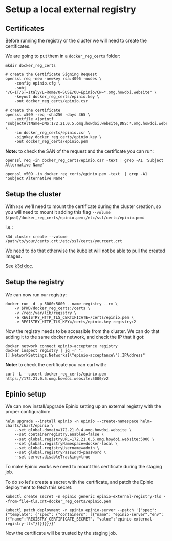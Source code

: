 # Setup a local external registry

## Certificates

Before running the registry or the cluster we will need to create the certificates.

We are going to put them in a `docker_reg_certs` folder:

```
mkdir docker_reg_certs

# create the Certificate Signing Request
openssl req -new -newkey rsa:4096 -nodes \
    -config epinio.cfg \
    -subj "/C=IT/ST=Italy/L=Rome/O=SUSE/OU=Epinio/CN=*.omg.howdoi.website" \
    -keyout docker_reg_certs/epinio.key \
    -out docker_reg_certs/epinio.csr

# create the certificate
openssl x509 -req -sha256 -days 365 \
    -extfile <(printf "subjectAltName=DNS:172.21.0.5.omg.howdoi.website,DNS:*.omg.howdoi.website") \
    -in docker_reg_certs/epinio.csr \
    -signkey docker_reg_certs/epinio.key \
    -out docker_reg_certs/epinio.pem
```

**Note:** to check the SAN of the request and the certificate you can run:

```
openssl req -in docker_reg_certs/epinio.csr -text | grep -A1 'Subject Alternative Name'

openssl x509 -in docker_reg_certs/epinio.pem -text  | grep -A1 'Subject Alternative Name'
```

## Setup the cluster

With `k3d` we'll need to mount the certificate during the cluster creation, so you will need to mount it adding this flag `--volume $(pwd)/docker_reg_certs/epinio.pem:/etc/ssl/certs/epinio.pem`:

i.e.:
```
k3d cluster create --volume /path/to/your/certs.crt:/etc/ssl/certs/yourcert.crt
```

We need to do that otherwise the kubelet will not be able to pull the created images.

See [k3d doc](https://k3d.io/v5.2.1/faq/faq/#pods-fail-to-start-x509-certificate-signed-by-unknown-authority).


## Setup the registry

We can now run our registry:

```
docker run -d -p 5000:5000 --name registry --rm \
    -v $PWD/docker_reg_certs:/certs \
    -v /reg:/var/lib/registry \
    -e REGISTRY_HTTP_TLS_CERTIFICATE=/certs/epinio.pem \
    -e REGISTRY_HTTP_TLS_KEY=/certs/epinio.key registry:2
```

Now the registry needs to be accessible from the cluster. We can do that adding it to the same docker network, and check the IP that it got:

```
docker network connect epinio-acceptance registry
docker inspect registry | jq -r ".[].NetworkSettings.Networks[\"epinio-acceptance\"].IPAddress"
```

**Note:** to check the certificate you can curl with:

```
curl -L --cacert docker_reg_certs/epinio.pem https://172.21.0.5.omg.howdoi.website:5000/v2
```

## Epinio setup

We can now install/upgrade Epinio setting up an external registry with the proper configuration:

```
helm upgrade --install epinio -n epinio --create-namespace helm-charts/chart/epinio \
    --set global.domain=172.21.0.4.omg.howdoi.website \
    --set containerregistry.enabled=false \
    --set global.registryURL=172.21.0.5.omg.howdoi.website:5000 \
    --set global.registryNamespace=docker-local \
    --set global.registryUsername=admin \
    --set global.registryPassword=password \
    --set server.disableTracking=true
```

To make Epinio works we need to mount this certificate during the staging job.  

To do so let's create a secret with the certificate, and patch the Epinio deployment to fetch this secret:

```
kubectl create secret -n epinio generic epinio-external-registry-tls --from-file=tls.crt=docker_reg_certs/epinio.pem

kubectl patch deployment -n epinio epinio-server --patch '{"spec": {"template": {"spec": {"containers": [{"name": "epinio-server","env": [{"name":"REGISTRY_CERTIFICATE_SECRET", "value":"epinio-external-registry-tls"}]}]}}}}'
```

Now the certificate will be trusted by the staging job.
